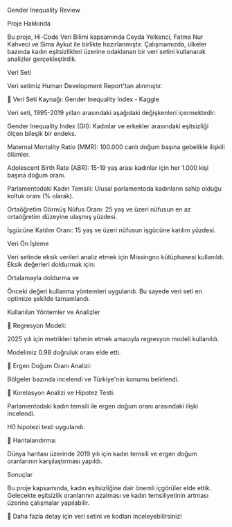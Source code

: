 Gender Inequality Review

Proje Hakkında

Bu proje, Hi-Code Veri Bilimi kapsamında Ceyda Yelkenci, Fatma Nur Kahveci ve Sima Aykut ile birlikte hazırlanmıştır. Çalışmamızda, ülkeler bazında kadın eşitsizlikleri üzerine odaklanan bir veri setini kullanarak analizler gerçekleştirdik.

Veri Seti

Veri setimiz Human Development Report'tan alınmıştır.

🔗 Veri Seti Kaynağı: Gender Inequality Index - Kaggle

Veri seti, 1995-2019 yılları arasındaki aşağıdaki değişkenleri içermektedir:

Gender Inequality Index (GII): Kadınlar ve erkekler arasındaki eşitsizliği ölçen bileşik bir endeks.

Maternal Mortality Ratio (MMR): 100.000 canlı doğum başına gebelikle ilişkili ölümler.

Adolescent Birth Rate (ABR): 15-19 yaş arası kadınlar için her 1.000 kişi başına doğum oranı.

Parlamentodaki Kadın Temsili: Ulusal parlamentoda kadınların sahip olduğu koltuk oranı (% olarak).

Ortaöğretim Görmüş Nüfus Oranı: 25 yaş ve üzeri nüfusun en az ortaöğretim düzeyine ulaşmış yüzdesi.

İşgücüne Katılım Oranı: 15 yaş ve üzeri nüfusun işgücüne katılım yüzdesi.

Veri Ön İşleme

Veri setinde eksik verileri analiz etmek için Missingno kütüphanesi kullanıldı. Eksik değerleri doldurmak için:

Ortalamayla doldurma ve

Önceki değeri kullanma yöntemleri uygulandı.
Bu sayede veri seti en optimize şekilde tamamlandı.

Kullanılan Yöntemler ve Analizler

📌 Regresyon Modeli:

2025 yılı için metrikleri tahmin etmek amacıyla regresyon modeli kullanıldı.

Modelimiz 0.98 doğruluk oranı elde etti.

📌 Ergen Doğum Oranı Analizi:

Bölgeler bazında incelendi ve Türkiye'nin konumu belirlendi.

📌 Korelasyon Analizi ve Hipotez Testi:

Parlamentodaki kadın temsili ile ergen doğum oranı arasındaki ilişki incelendi.

H0 hipotezi testi uygulandı.

📌 Haritalandırma:

Dünya haritası üzerinde 2019 yılı için kadın temsili ve ergen doğum oranlarının karşılaştırması yapıldı.

Sonuçlar

Bu proje kapsamında, kadın eşitsizliğine dair önemli içgörüler elde ettik. Gelecekte eşitsizlik oranlarının azalması ve kadın temsiliyetinin artması üzerine çalışmalar yapılabilir.

🚀 Daha fazla detay için veri setini ve kodları inceleyebilirsiniz!

